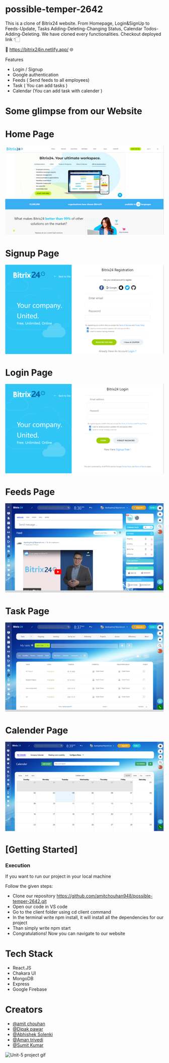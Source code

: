 # possible-temper-2642

This is a clone of Bitrix24 website. From Homepage, Login&amp;SignUp to Feeds-Update, Tasks Adding-Deleting-Changing Status, Calendar  Todos-Adding-Deleting. We have cloned every functionalities. Checkout deployed link 👇🏻

🔗 https://bitrix24in.netlify.app/ 🌐

Features
- Login / Signup 
- Google authentication 
- Feeds ( Send feeds to all employees)
- Task ( You can add tasks )
- Calendar (You can add task with calender )


# Some glimpse from our Website

<h1>Home Page</h1>
<img src="./bitrix24/public/1.png" alt=""/>

<h1>Signup Page</h1>
<img src="./bitrix24/public/s.png" alt=""/>

<h1>Login Page</h1>
<img src="./bitrix24/public/l.png" alt=""/>

<h1>Feeds Page</h1>
<img src="./bitrix24/public/f.png" alt=""/>

<h1>Task Page</h1>
<img src="./bitrix24/public/t.png" alt=""/>

<h1>Calender Page</h1>
<img src="./bitrix24/public/c1.png" alt=""/>

# [Getting Started]

<h3>Execution</h3>
<p>If you want to run our project in your local machine</p>
<p>Follow the given steps:</p>
<ul>
<li>Clone our repository <a href="https://github.com/amitchouhan948/possible-temper-2642.git">https://github.com/amitchouhan948/possible-temper-2642.git</a></li>
<li>Open our code in VS code</li>
<li>Go to the client folder using cd client command</li>
<li>In the terminal write npm install, it will install all the dependencies for our project</li>
<li>Than simply write npm start</li>
<li>Congratulations! Now you can navigate to our website</li>
</ul>

<h1>Tech Stack</h1>
<ul>
<li>React.JS</li>
<li>Chakara UI</li>
<li>MongoDB</li>
<li>Express</li>
<li>Google Firebase</li>
</ul>

# Creators

<ul>

  <li><a href="https://github.com/amitchouhan948">@amit chouhan</a></li>
  <li><a href="https://github.com/itsDipaks">@Dipak pawar</a></li>
  <li><a href="https://github.com/Abhishek07788">@Abhishek Solenki</a></li>
  <li><a href="https://github.com/atrivedi8988">@Aman trivedi</a></li>
  <li><a href="https://github.com/sumit-skribe">@Sumit Kumar</a></li>
</ul>



![Unit-5 project gif](https://user-images.githubusercontent.com/104199818/193498714-b9946b0a-fb8e-4549-a7f1-65f22b9a5f0b.gif)
